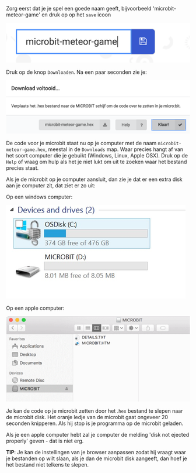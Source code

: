 Zorg eerst dat je je spel een goede naam geeft, bijvoorbeeld 'microbit-meteor-game' en druk op op het `save` icoon

![](../assets/name_your_game.png)

Druk op de knop `Downloaden`. Na een paar seconden zie je:

![](/assets/download_complete.png)

De code voor je microbit staat nu op je computer met de naam `microbit-meteor-game.hex`, meestal in de `Downloads` map. Waar precies hangt af van het soort computer die je gebuikt \(Windows, Linux, Apple OSX\). Druk op de  `Help` of vraag om hulp als het je niet lukt om uit te zoeken waar het bestand precies staat.

Als je de microbit op je computer aansluit, dan zie je dat er een extra disk aan je computer zit, dat ziet er zo uit:

Op een windows computer:

![](../assets/windows_microbit_disk.png)

Op een apple computer:

![](../assets/apple_microbit_disk.png)

Je kan de code op je microbit zetten door het .`hex` bestand te slepen naar de microbit disk. Het oranje ledje van de microbit gaat ongeveer 20 seconden knipperen. Als hij stop is je programma op de microbit geladen.

Als je een apple computer hebt zal je computer de melding 'disk not ejected properly' geven - dat is niet erg.

**TIP**: Je kan de instellingen van je browser aanpassen zodat hij vraagt waar je bestanden op wilt slaan, als je dan de microbit disk aangeeft, dan hoef je het bestand niet telkens te slepen.

